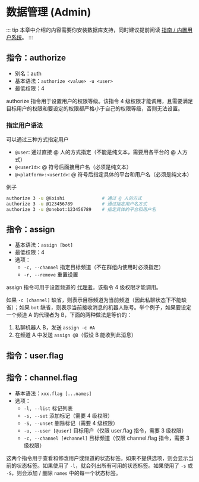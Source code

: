 # 数据管理 (Admin)

::: tip
本章中介绍的内容需要你安装数据库支持，同时建议提前阅读 [指南 / 内置用户系统](../../guide/database/builtin.md)。
:::

## 指令：authorize

- 别名：auth
- 基本语法：`authorize <value> -u <user>`
- 最低权限：4

authorize 指令用于设置用户的权限等级。该指令 4 级权限才能调用，且需要满足目标用户的权限和要设定的权限都严格小于自己的权限等级，否则无法设置。

### 指定用户语法

可以通过三种方式指定用户

- `@user`: 通过直接 @ 人的方式指定（不能是纯文本，需要用各平台的 @ 人方式）
- `@<userId>`: @ 符号后面接用户名（必须是纯文本）
- `@<platform>:<userId>`: @ 符号后指定具体的平台和用户名（必须是纯文本）

例子

```sh
authorize 3 -u @Koishi              # 通过 @ 人的方式
authorize 3 -u @123456789           # 通过指定用户名方式
authorize 3 -u @onebot:123456789    # 指定具体的平台和用户名
```


## 指令：assign

- 基本语法：`assign [bot]`
- 最低权限：4
- 选项：
  - `-c, --channel` 指定目标频道（不在群组内使用时必须指定）
  - `-r, --remove` 重置设置

assign 指令可用于设置频道的 [代理者](../../guide/database/builtin.md#平台相关字段)。该指令 4 级权限才能调用。

如果 `-c [channel]` 缺省，则表示目标频道为当前频道（因此私聊状态下不能缺省）；如果 `bot` 缺省，则表示当前接收消息的机器人账号。举个例子，如果要设定一个频道 A 的代理者为 B，下面的两种做法是等价的：

1. 私聊机器人 B，发送 `assign -c #A`
2. 在频道 A 中发送 `assign @B`（假设 B 能收到此消息）

## 指令：user.flag
## 指令：channel.flag

- 基本语法：`xxx.flag [...names]`
- 选项：
  - `-l, --list` 标记列表
  - `-s, --set` 添加标记（需要 4 级权限）
  - `-S, --unset` 删除标记（需要 4 级权限）
  - `-u, --user [@user]` 目标用户（仅限 user.flag 指令，需要 3 级权限）
  - `-c, --channel [#channel]` 目标频道（仅限 channel.flag 指令，需要 3 级权限）

这两个指令用于查看和修改用户或频道的状态标签。如果不提供选项，则会显示当前的状态标签。如果使用了 `-l`，就会列出所有可用的状态标签。如果使用了 `-s` 或 `-S`，则会添加 / 删除 `names` 中的每一个状态标签。
